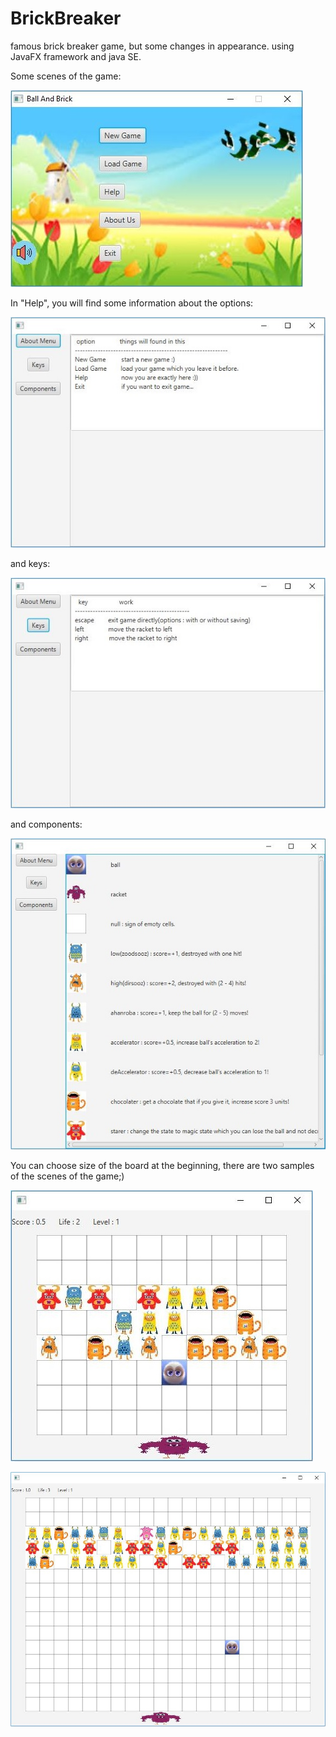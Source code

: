 # BrickBreaker
famous brick breaker game, but some changes in appearance. using JavaFX framework and java SE.

Some scenes of the game:

![Home](https://github.com/SabaFathi/BrickBreaker/blob/master/captures/home.JPG?raw=true)

In "Help", you will find some information about the options:

![Help Options](https://github.com/SabaFathi/BrickBreaker/blob/master/captures/help1.JPG?raw=true)

and keys:

![Keys](https://github.com/SabaFathi/BrickBreaker/blob/master/captures/help2.JPG?raw=true)

and components:

![Components](https://github.com/SabaFathi/BrickBreaker/blob/master/captures/help3.JPG?raw=true)

You can choose size of the board at the beginning, there are two samples of the scenes of the game;)

![Game-Sample1](https://github.com/SabaFathi/BrickBreaker/blob/master/captures/game1.JPG?raw=true)

![Game-Sample2](https://github.com/SabaFathi/BrickBreaker/blob/master/captures/game2.JPG?raw=true)
